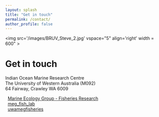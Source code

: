 ```yaml
---
layout: splash
title: "Get in touch"
permalink: /contact/
author_profile: false
---
```

<img src='/images/BRUV_Steve_2.jpg' vspace="5" align='right' width = 600" >
<h1 class="aboutPhil">Get in touch</h1>

<p class="address"><i class="far fa-building"></i> Indian Ocean Marine Research Centre<br>
The University of Western Australia (M092)<br>
64 Fairway, Crawley WA 6009</p>

<i class="fab fa-facebook"></i>&nbsp;&nbsp;<a href="https://www.facebook.com/marineecologygroupUWA/">Marine Ecology Group - Fisheries Research</a><br>
<i class="fab fa-instagram"></i>&nbsp;&nbsp;<a href="https://www.instagram.com/meg_fish_lab/">meg_fish_lab</a><br>
<i class="fab fa-github"></i>&nbsp;&nbsp;<a href="https://github.com/uwamegfisheries">uwamegfisheries</a><br>


